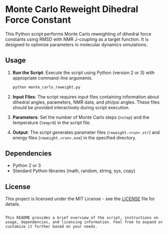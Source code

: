 
# Monte Carlo Reweight Dihedral Force Constant

This Python script performs Monte Carlo reweighting of dihedral force constants using RMSD with NMR J-coupling as a target function. It is designed to optimize parameters in molecular dynamics simulations.

## Usage

1. **Run the Script**: Execute the script using Python (version 2 or 3) with appropriate command-line arguments.
   
   ```bash
   python monte_carlo_reweight.py
   ```

2. **Input Files**: The script requires input files containing information about dihedral angles, parameters, NMR data, and phi/psi angles. These files should be provided interactively during script execution.

3. **Parameters**: Set the number of Monte Carlo steps (`nstep`) and the temperature (`tempr0`) in the script file.

4. **Output**: The script generates parameter files (`reweight.<run>.str`) and energy files (`reweight.<run>.ene`) in the specified directory.

## Dependencies

- Python 2 or 3
- Standard Python libraries (math, random, string, sys, copy)

## License

This project is licensed under the MIT License - see the [LICENSE](LICENSE) file for details.
```

This README provides a brief overview of the script, instructions on usage, dependencies, and licensing information. Feel free to expand or customize it further based on your needs.